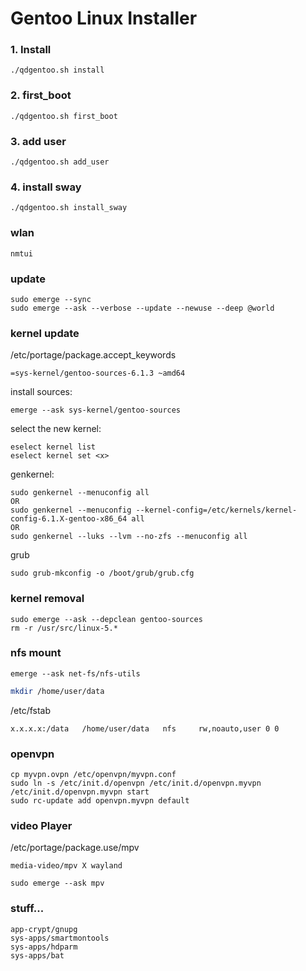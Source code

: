 # Gentoo Linux Installer

### 1. Install
```
./qdgentoo.sh install
```
### 2. first_boot
```
./qdgentoo.sh first_boot
```
### 3. add user
```
./qdgentoo.sh add_user
```
### 4. install sway
```
./qdgentoo.sh install_sway
```

### wlan

```
nmtui
```
### update
```  
sudo emerge --sync
sudo emerge --ask --verbose --update --newuse --deep @world
```    

### kernel update

/etc/portage/package.accept_keywords
```    
=sys-kernel/gentoo-sources-6.1.3 ~amd64
```
install sources:
```
emerge --ask sys-kernel/gentoo-sources
```
select the new kernel:
```
eselect kernel list
eselect kernel set <x>
```

genkernel:
```
sudo genkernel --menuconfig all
OR
sudo genkernel --menuconfig --kernel-config=/etc/kernels/kernel-config-6.1.X-gentoo-x86_64 all
OR
sudo genkernel --luks --lvm --no-zfs --menuconfig all
```

grub
```
sudo grub-mkconfig -o /boot/grub/grub.cfg
```

### kernel removal
```
sudo emerge --ask --depclean gentoo-sources
rm -r /usr/src/linux-5.*
```

### nfs mount
```
emerge --ask net-fs/nfs-utils
```
```sh
mkdir /home/user/data
```
/etc/fstab
```
x.x.x.x:/data   /home/user/data   nfs	  rw,noauto,user 0 0
```

### openvpn
```
cp myvpn.ovpn /etc/openvpn/myvpn.conf
sudo ln -s /etc/init.d/openvpn /etc/init.d/openvpn.myvpn
/etc/init.d/openvpn.myvpn start
sudo rc-update add openvpn.myvpn default
```

### video Player
/etc/portage/package.use/mpv
```
media-video/mpv X wayland
```
```
sudo emerge --ask mpv
```


### stuff...
```
app-crypt/gnupg
sys-apps/smartmontools
sys-apps/hdparm
sys-apps/bat
```





